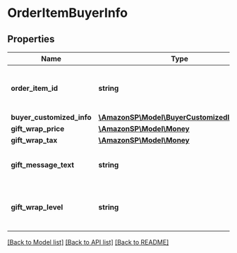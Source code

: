 # OrderItemBuyerInfo

## Properties
Name | Type | Description | Notes
------------ | ------------- | ------------- | -------------
**order_item_id** | **string** | An Amazon-defined order item identifier. | 
**buyer_customized_info** | [**\AmazonSP\Model\BuyerCustomizedInfoDetail**](BuyerCustomizedInfoDetail.md) |  | [optional] 
**gift_wrap_price** | [**\AmazonSP\Model\Money**](Money.md) |  | [optional] 
**gift_wrap_tax** | [**\AmazonSP\Model\Money**](Money.md) |  | [optional] 
**gift_message_text** | **string** | A gift message provided by the buyer. | [optional] 
**gift_wrap_level** | **string** | The gift wrap level specified by the buyer. | [optional] 

[[Back to Model list]](../../README.md#documentation-for-models) [[Back to API list]](../../README.md#documentation-for-api-endpoints) [[Back to README]](../../README.md)

